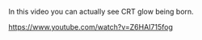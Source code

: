 In this video you can actually see CRT glow being born.

https://www.youtube.com/watch?v=Z6HAI715fog
